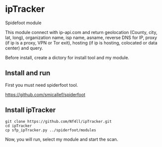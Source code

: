 # ipTracker
Spidefoot module

This module connect with ip-api.com and return geolocation (County, city, lat, long), organization name, isp name, 	asname, reverse DNS for IP, proxy (if ip is a proxy,
VPN or Tor exit), hosting (if ip is hosting, colocated or data center) and query.


Before install, create a dictory for install tool and my module.

## Install and run
First you must need spiderfoot tool. 

https://github.com/smicallef/spiderfoot


## Install ipTracker
```
git clone https://github.com/Nf4ll/ipTracker.git 
cd ipTracker
cp sfp_ipTracker.py ../spiderfoot/modules
```

Now, you will run, select my module and start the scan.
